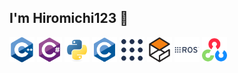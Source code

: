 ## I'm Hiromichi123 👋

<p>
  <img src="https://raw.githubusercontent.com/devicons/devicon/master/icons/cplusplus/cplusplus-original.svg" width="40" height="40" style="max-width: 100%;">
  <img src="https://raw.githubusercontent.com/devicons/devicon/master/icons/csharp/csharp-original.svg" width="40" height="40" style="max-width: 100%;">
  <img src="https://raw.githubusercontent.com/devicons/devicon/master/icons/python/python-original.svg" width="40" height="40" style="max-width: 100%;">
  <img src="https://raw.githubusercontent.com/devicons/devicon/master/icons/c/c-original.svg" width="40" height="40" style="max-width: 100%;">
  <img src="https://raw.githubusercontent.com/devicons/devicon/master/icons/ros/ros-original.svg" width="40" height="40" style="max-width: 100%;">
  <img src="https://raw.githubusercontent.com/devicons/devicon/master/icons/gazebo/gazebo-original.svg" width="40" height="40" style="max-width: 100%;">
  <img src="https://raw.githubusercontent.com/devicons/devicon/master/icons/ros/ros-original-wordmark.svg" width="40" height="40" style="max-width: 100%;">
  <img src="https://raw.githubusercontent.com/devicons/devicon/master/icons/opencv/opencv-original.svg" width="40" height="40" style="max-width: 100%;">
</p>

<!--
**Hiromichi123/Hiromichi123** is a ✨ _special_ ✨ repository because its `README.md` (this file) appears on your GitHub profile.

Here are some ideas to get you started:

- 🔭 I’m currently working on ...
- 🌱 I’m currently learning ...
- 👯 I’m looking to collaborate on ...
- 🤔 I’m looking for help with ...
- 💬 Ask me about ...
- 📫 How to reach me: ...
- 😄 Pronouns: ...
- ⚡ Fun fact: ...
-->

<!--语言占比-->
<!--[![Top Langs](https://github-readme-stats.vercel.app/api/top-langs/?username=Hiromichi123&hide=javascript,html,css,cmake,c,Assembly,Uno,Makefile)](https://github.com/anuraghazra/github-readme-stats)-->
<!--统计卡片-->
<!--![Anurag's GitHub stats](https://github-readme-stats.vercel.app/api?username=Hiromichi123&count_private=true&show_icons=true&theme=omni)-->
